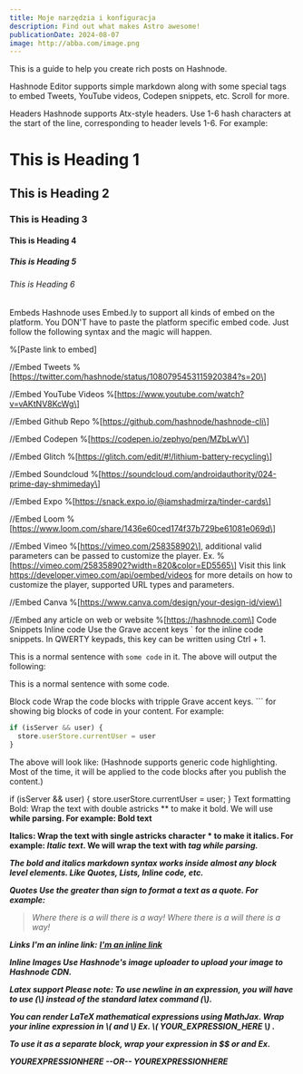 ```yaml
---
title: Moje narzędzia i konfiguracja
description: Find out what makes Astro awesome!
publicationDate: 2024-08-07
image: http://abba.com/image.png
---
```


This is a guide to help you create rich posts on Hashnode.

Hashnode Editor supports simple markdown along with some special tags to embed Tweets, YouTube videos, Codepen snippets, etc. Scroll for more.

Headers Hashnode supports Atx-style headers. Use 1-6 hash characters at the start of the line, corresponding to header levels 1-6. For example:

# This is Heading 1

## This is Heading 2

### This is Heading 3

#### This is Heading 4

##### This is Heading 5

###### This is Heading 6

Embeds Hashnode uses Embed.ly to support all kinds of embed on the platform. You DON'T have to paste the platform specific embed code. Just follow the following syntax and the magic will happen.

%[Paste link to embed]

//Embed Tweets %\[https://twitter.com/hashnode/status/1080795453115920384?s=20\]

//Embed YouTube Videos %\[https://www.youtube.com/watch?v=vAKtNV8KcWg\]

//Embed Github Repo %\[https://github.com/hashnode/hashnode-cli\]

//Embed Codepen %\[https://codepen.io/zephyo/pen/MZbLwV\]

//Embed Glitch %\[https://glitch.com/edit/#!/lithium-battery-recycling\]

//Embed Soundcloud %\[https://soundcloud.com/androidauthority/024-prime-day-shmimeday\]

//Embed Expo %\[https://snack.expo.io/@iamshadmirza/tinder-cards\]

//Embed Loom %\[https://www.loom.com/share/1436e60ced174f37b729be61081e069d\]

//Embed Vimeo %\[https://vimeo.com/258358902\], additional valid parameters can be passed to customize the player. Ex. %\[https://vimeo.com/258358902?width=820&color=ED5565\] Visit this link https://developer.vimeo.com/api/oembed/videos for more details on how to customize the player, supported URL types and parameters.

//Embed Canva %\[https://www.canva.com/design/your-design-id/view\]

//Embed any article on web or website %\[https://hashnode.com\] Code Snippets Inline code Use the Grave accent keys \` for the inline code snippets. In QWERTY keypads, this key can be written using Ctrl + 1.

This is a normal sentence with `some code` in it. The above will output the following:

This is a normal sentence with some code.

Block code Wrap the code blocks with tripple Grave accent keys. \`\`\` for showing big blocks of code in your content. For example:

```ts
if (isServer && user) {
  store.userStore.currentUser = user
}
```

The above will look like: (Hashnode supports generic code highlighting. Most of the time, it will be applied to the code blocks after you publish the content.)

if (isServer && user) { store.userStore.currentUser = user; } Text formatting Bold: Wrap the text with double astricks \*\* to make it bold. We will use **while parsing. For example: Bold text**

**Italics: Wrap the text with single astricks character \* to make it italics. For example: _Italic text_. We will wrap the text with _tag while parsing._**

**_The bold and italics markdown syntax works inside almost any block level elements. Like Quotes, Lists, Inline code, etc._**

**_Quotes Use the greater than sign to format a text as a quote. For example:_**

> _Where there is a will there is a way! Where there is a will there is a way!_

**_Links I'm an inline link:_** [**_I'm an inline link_**](put-link-here)

**_Inline Images Use Hashnode's image uploader to upload your image to Hashnode CDN._**

**_Latex support Please note: To use newline in an expression, you will have to use (\\) instead of the standard latex command (\\)._**

**_You can render LaTeX mathematical expressions using MathJax. Wrap your inline expression in \\( and \\) Ex. \\( YOUR_EXPRESSION_HERE \\) ._**

**_To use it as a separate block, wrap your expression in $$ or and Ex._**

**_YOUREXPRESSIONHERE --OR-- YOUREXPRESSIONHERE_**
